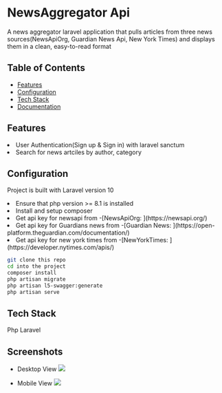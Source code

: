 # NewsAggregator Api
 A news aggregator laravel application that pulls articles from three news sources(NewsApiOrg, Guardian News Api, New York Times) and displays them in a clean, easy-to-read format

## Table of Contents

* [Features](#Features)
* [Configuration](#Configuration)
* [Tech Stack](#Tech%Stack)
* [Documentation](#Documentation)

## Features
<li> User Authentication(Sign up & Sign in) with laravel sanctum</li>
<li>Search for news artciles by author, category </li>



## Configuration

Project is built with Laravel version 10

<li>Ensure that php version >= 8.1 is installed</li>
<li>Install and setup composer</li>
<li>Get api key for newsapi from -[NewsApiOrg: ](https://newsapi.org/)</li>
<li>Get api key for Guardians news from -[Guardian News: ](https://open-platform.theguardian.com/documentation/)</li>
<li>Get api key for new york times from -[NewYorkTimes: ](https://developer.nytimes.com/apis/)</li>


```bash
git clone this repo
cd into the project
composer install
php artisan migrate
php artisan l5-swagger:generate
php artisan serve
```

## Tech Stack
Php Laravel

## Screenshots

- Desktop View
![](/src/assets/readmeimg/desktop.png)

- Mobile View
![](/src/assets/readmeimg/mobile.png)
